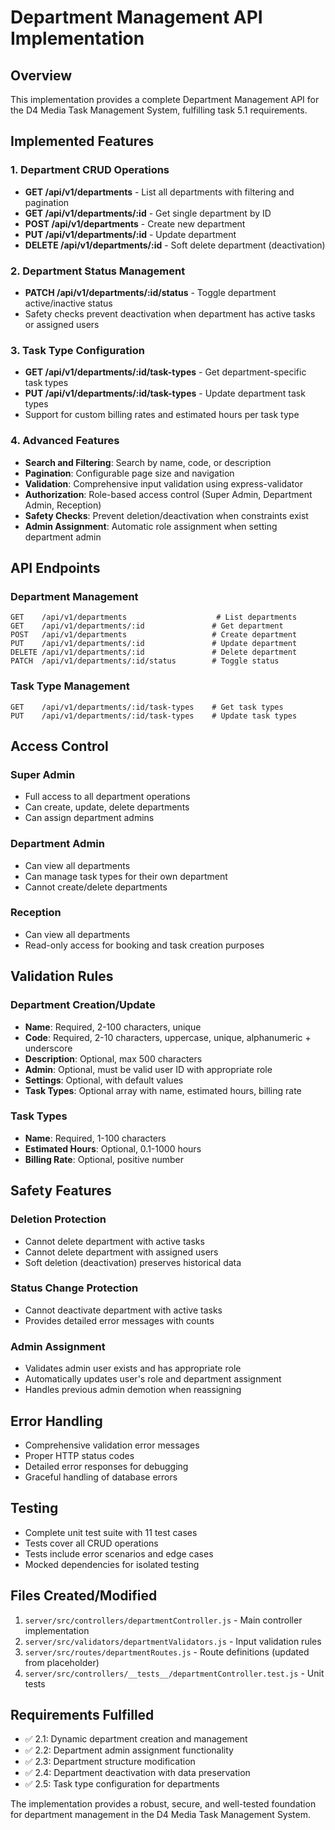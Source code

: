 # Department Management API Implementation

## Overview
This implementation provides a complete Department Management API for the D4 Media Task Management System, fulfilling task 5.1 requirements.

## Implemented Features

### 1. Department CRUD Operations
- **GET /api/v1/departments** - List all departments with filtering and pagination
- **GET /api/v1/departments/:id** - Get single department by ID
- **POST /api/v1/departments** - Create new department
- **PUT /api/v1/departments/:id** - Update department
- **DELETE /api/v1/departments/:id** - Soft delete department (deactivation)

### 2. Department Status Management
- **PATCH /api/v1/departments/:id/status** - Toggle department active/inactive status
- Safety checks prevent deactivation when department has active tasks or assigned users

### 3. Task Type Configuration
- **GET /api/v1/departments/:id/task-types** - Get department-specific task types
- **PUT /api/v1/departments/:id/task-types** - Update department task types
- Support for custom billing rates and estimated hours per task type

### 4. Advanced Features
- **Search and Filtering**: Search by name, code, or description
- **Pagination**: Configurable page size and navigation
- **Validation**: Comprehensive input validation using express-validator
- **Authorization**: Role-based access control (Super Admin, Department Admin, Reception)
- **Safety Checks**: Prevent deletion/deactivation when constraints exist
- **Admin Assignment**: Automatic role assignment when setting department admin

## API Endpoints

### Department Management
```
GET    /api/v1/departments                    # List departments
GET    /api/v1/departments/:id               # Get department
POST   /api/v1/departments                   # Create department
PUT    /api/v1/departments/:id               # Update department
DELETE /api/v1/departments/:id               # Delete department
PATCH  /api/v1/departments/:id/status        # Toggle status
```

### Task Type Management
```
GET    /api/v1/departments/:id/task-types    # Get task types
PUT    /api/v1/departments/:id/task-types    # Update task types
```

## Access Control

### Super Admin
- Full access to all department operations
- Can create, update, delete departments
- Can assign department admins

### Department Admin
- Can view all departments
- Can manage task types for their own department
- Cannot create/delete departments

### Reception
- Can view all departments
- Read-only access for booking and task creation purposes

## Validation Rules

### Department Creation/Update
- **Name**: Required, 2-100 characters, unique
- **Code**: Required, 2-10 characters, uppercase, unique, alphanumeric + underscore
- **Description**: Optional, max 500 characters
- **Admin**: Optional, must be valid user ID with appropriate role
- **Settings**: Optional, with default values
- **Task Types**: Optional array with name, estimated hours, billing rate

### Task Types
- **Name**: Required, 1-100 characters
- **Estimated Hours**: Optional, 0.1-1000 hours
- **Billing Rate**: Optional, positive number

## Safety Features

### Deletion Protection
- Cannot delete department with active tasks
- Cannot delete department with assigned users
- Soft deletion (deactivation) preserves historical data

### Status Change Protection
- Cannot deactivate department with active tasks
- Provides detailed error messages with counts

### Admin Assignment
- Validates admin user exists and has appropriate role
- Automatically updates user's role and department assignment
- Handles previous admin demotion when reassigning

## Error Handling
- Comprehensive validation error messages
- Proper HTTP status codes
- Detailed error responses for debugging
- Graceful handling of database errors

## Testing
- Complete unit test suite with 11 test cases
- Tests cover all CRUD operations
- Tests include error scenarios and edge cases
- Mocked dependencies for isolated testing

## Files Created/Modified
1. `server/src/controllers/departmentController.js` - Main controller implementation
2. `server/src/validators/departmentValidators.js` - Input validation rules
3. `server/src/routes/departmentRoutes.js` - Route definitions (updated from placeholder)
4. `server/src/controllers/__tests__/departmentController.test.js` - Unit tests

## Requirements Fulfilled
- ✅ 2.1: Dynamic department creation and management
- ✅ 2.2: Department admin assignment functionality  
- ✅ 2.3: Department structure modification
- ✅ 2.4: Department deactivation with data preservation
- ✅ 2.5: Task type configuration for departments

The implementation provides a robust, secure, and well-tested foundation for department management in the D4 Media Task Management System.
